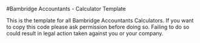 #Bambridge Accountants - Calculator Template

This is the template for all Bambridge Accountants Calculators. If you want to copy this code please ask permission before doing so. Failing to do so could result in legal action taken against you or your company.

